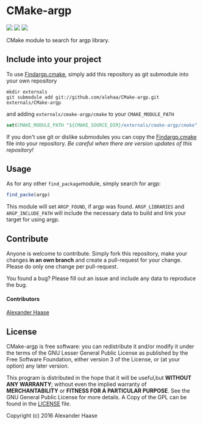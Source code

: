 # CMake-argp

[![](https://img.shields.io/github/issues-raw/alehaa/CMake-argp.svg?style=flat-square)](https://github.com/alehaa/CMake-argp/issues)
[![](http://img.shields.io/badge/license-LGPL-blue.svg?style=flat-square)](http://www.gnu.org/licenses/)
![](http://img.shields.io/badge/CMake_required-2.6-lightgrey.svg?style=flat-square)

CMake module to search for argp library.



## Include into your project

To use [Findargp.cmake](cmake/Findargp.cmake), simply add this repository as git submodule into your own repository
```Shell
mkdir externals
git submodule add git://github.com/alehaa/CMake-argp.git externals/CMake-argp
```
and adding ```externals/cmake-argp/cmake``` to your ```CMAKE_MODULE_PATH```
```CMake
set(CMAKE_MODULE_PATH "${CMAKE_SOURCE_DIR}/externals/cmake-argp/cmake" ${CMAKE_MODULE_PATH})
```

If you don't use git or dislike submodules you can copy the [Findargp.cmake](cmake/Findargp.cmake) file into your repository. *Be careful when there are version updates of this repository!*


## Usage

As for any other ```find_package```module, simply search for argp:
```CMake
find_packe(argp)
```

This module will set `ARGP_FOUND`, if argp was found. `ARGP_LIBRARIES` and `ARGP_INCLUDE_PATH` will include the necessary data to build and link your target for using argp.


## Contribute

Anyone is welcome to contribute. Simply fork this repository, make your changes **in an own branch** and create a pull-request for your change. Please do only one change per pull-request.

You found a bug? Please fill out an issue and include any data to reproduce the bug.

#### Contributors

[Alexander Haase](https://github.com/alehaa)


## License

CMake-argp is free software: you can redistribute it and/or modify it under the terms of the GNU Lesser General Public License as published by the Free Software Foundation, either version 3 of the License, or (at your option) any later version.

This program is distributed in the hope that it will be useful,but **WITHOUT ANY WARRANTY**; without even the implied warranty of **MERCHANTABILITY** or **FITNESS FOR A PARTICULAR PURPOSE**. See the GNU General Public License for more details. A Copy of the GPL can be found in the [LICENSE](LICENSE) file.

Copyright (c) 2016 Alexander Haase
